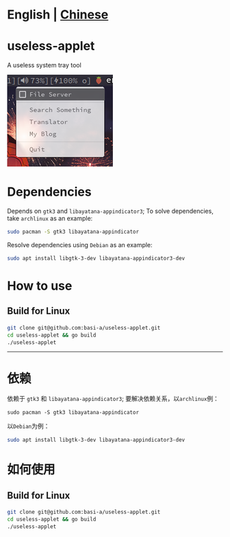 # English | [Chinese](#依赖)
# useless-applet
A useless system tray tool

![scrot](scrot.png)
# Dependencies 
Depends on `gtk3` and `libayatana-appindicator3`;
To solve dependencies, take `archlinux` as an example:
```bash
sudo pacman -S gtk3 libayatana-appindicator
```
Resolve dependencies using `Debian` as an example:
```bash
sudo apt install libgtk-3-dev libayatana-appindicator3-dev
```
# How to use
## Build for Linux
```bash
git clone git@github.com:basi-a/useless-applet.git
cd useless-applet && go build
./useless-applet
```
________________________
# 依赖
依赖于 `gtk3` 和 `libayatana-appindicator3`;
要解决依赖关系，以`archlinux`例：
```bash。
sudo pacman -S gtk3 libayatana-appindicator
```
以`Debian`为例：
```bash
sudo apt install libgtk-3-dev libayatana-appindicator3-dev
```
# 如何使用
## Build for Linux
```bash
git clone git@github.com:basi-a/useless-applet.git
cd useless-applet && go build
./useless-applet
```

